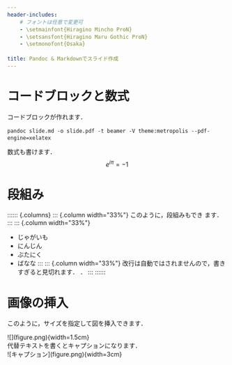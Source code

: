 ```yaml
---
header-includes:
    # フォントは任意で変更可
    - \setmainfont{Hiragino Mincho ProN}
    - \setsansfont{Hiragino Maru Gothic ProN}
    - \setmonofont{Osaka}

title: Pandoc & Markdownでスライド作成
---
```


# コードブロックと数式

コードブロックが作れます．
```
pandoc slide.md -o slide.pdf -t beamer -V theme:metropolis --pdf-engine=xelatex
```
数式も書けます．
$$
e^{i\pi} = -1
$$

# 段組み

:::::: {.columns}
::: {.column width="33%"}
このように，段組みもでき
ます．
:::
::: {.column width="33%"}
- じゃがいも
- にんじん
- ぶたにく
- ばなな
:::
::: {.column width="33%"}
改行は自動ではされませんので，書きすぎると見切れます．
．
:::
::::::

# 画像の挿入
このように，サイズを指定して図を挿入できます．
<div style="piyopiyo">
![](figure.png){width=1.5cm}
</div>
代替テキストを書くとキャプションになります．
<div style="hogehoge">
![キャプション](figure.png){width=3cm}
</div>
